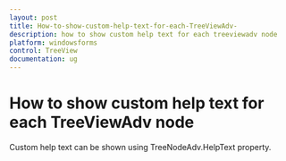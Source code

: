 ```yaml
---
layout: post
title: How-to-show-custom-help-text-for-each-TreeViewAdv-
description: how to show custom help text for each treeviewadv node
platform: windowsforms
control: TreeView 
documentation: ug
---
```


# How to show custom help text for each TreeViewAdv node

Custom help text can be shown using TreeNodeAdv.HelpText property.

